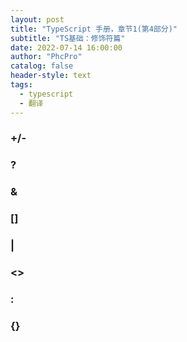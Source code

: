 ```yaml
---
layout: post
title: "TypeScript 手册，章节1(第4部分)"
subtitle: "TS基础：修饰符篇"
date: 2022-07-14 16:00:00
author: "PhcPro"
catalog: false
header-style: text
tags:
  - typescript
  - 翻译
--- 
```


### +/-
### ?
### &
### []
### |
### <>
### :
### {}